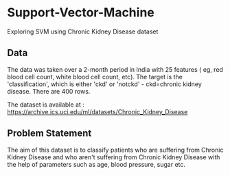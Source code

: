 # Support-Vector-Machine
Exploring SVM using Chronic Kidney Disease dataset

## Data
The data was taken over a 2-month period in India with 25 features ( eg, red blood cell count, white blood cell count, etc). The target is the 'classification', which is either 'ckd' or 'notckd' - ckd=chronic kidney disease. There are 400 rows.

The dataset is available at : https://archive.ics.uci.edu/ml/datasets/Chronic_Kidney_Disease

## Problem Statement
The aim of this dataset is to classify patients who are suffering from Chronic Kidney Disease and who aren't suffering from Chronic Kidney Disease with the help of parameters such as age, blood pressure, sugar etc.
